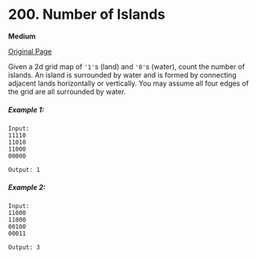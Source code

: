 # 200. Number of Islands

**Medium**

[Original Page](https://leetcode.com/problems/bag-of-tokens/)

Given a 2d grid map of `'1'`s (land) and `'0'`s (water), count the number of islands. An island is surrounded by water and is formed by connecting adjacent lands horizontally or vertically. You may assume all four edges of the grid are all surrounded by water.

##### Example 1:
```
Input:
11110
11010
11000
00000

Output: 1
```

##### Example 2:
```
Input:
11000
11000
00100
00011

Output: 3
```
